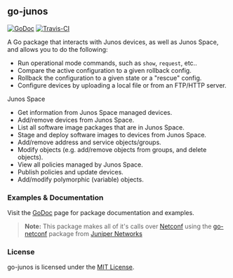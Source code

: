 ## go-junos
[![GoDoc](https://godoc.org/github.com/scottdware/go-junos?status.svg)](https://godoc.org/github.com/scottdware/go-junos) [![Travis-CI](https://travis-ci.org/scottdware/go-junos.svg?branch=master)](https://travis-ci.org/scottdware/go-junos)

A Go package that interacts with Junos devices, as well as Junos Space, and allows you to do the following:

* Run operational mode commands, such as `show`, `request`, etc..
* Compare the active configuration to a given rollback config.
* Rollback the configuration to a given state or a "rescue" config.
* Configure devices by uploading a local file or from an FTP/HTTP server.

Junos Space

* Get information from Junos Space managed devices.
* Add/remove devices from Junos Space.
* List all software image packages that are in Junos Space.
* Stage and deploy software images to devices from Junos Space.
* Add/remove address and service objects/groups.
* Modify objects (e.g. add/remove objects from groups, and delete objects).
* View all policies managed by Junos Space.
* Publish policies and update devices.
* Add/modify polymorphic (variable) objects.

### Examples & Documentation
Visit the [GoDoc][godoc-go-junos] page for package documentation and examples.

> **Note:** This package makes all of it's calls over [Netconf][netconf-rfc] using the [go-netconf][go-netconf] package from
 [Juniper Networks][juniper]

### License
go-junos is licensed under the [MIT License][license].

[netconf-rfc]: https://tools.ietf.org/html/rfc6241
[go-netconf]: https://github.com/Juniper/go-netconf
[juniper]: http://www.juniper.net
[godoc-go-junos]: https://godoc.org/github.com/scottdware/go-junos
[license]: https://github.com/scottdware/go-junos/blob/master/LICENSE
